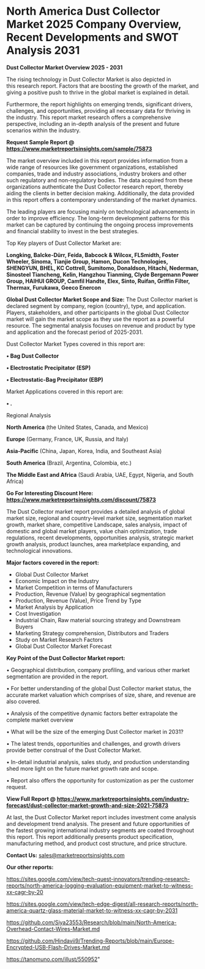 # North America Dust Collector Market 2025 Company Overview, Recent Developments and SWOT Analysis 2031

<Strong> Dust Collector Market Overview 2025 - 2031</strong>

The rising technology in Dust Collector Market is also depicted in this research report. Factors that are boosting the growth of the market, and giving a positive push to thrive in the global market is explained in detail.

Furthermore, the report highlights on emerging trends, significant drivers, challenges, and opportunities, providing all necessary data for thriving in the industry. This report market research offers a comprehensive perspective, including an in-depth analysis of the present and future scenarios within the industry.

<strong>Request Sample Report @ <a href=https://www.marketreportsinsights.com/sample/75873>https://www.marketreportsinsights.com/sample/75873</a></strong>

The market overview included in this report provides information from a wide range of resources like government organizations, established companies, trade and industry associations, industry brokers and other such regulatory and non-regulatory bodies. The data acquired from these organizations authenticate the Dust Collector research report, thereby aiding the clients in better decision making. Additionally, the data provided in this report offers a contemporary understanding of the market dynamics.

The leading players are focusing mainly on technological advancements in order to improve efficiency. The long-term development patterns for this market can be captured by continuing the ongoing process improvements and financial stability to invest in the best strategies.

Top Key players of Dust Collector Market are:

<strong>Longking, Balcke-Dürr, Feida, Babcock & Wilcox, FLSmidth, Foster Wheeler, Sinoma, Tianjie Group, Hamon, Ducon Technologies, SHENGYUN, BHEL, KC Cottrell, Sumitomo, Donaldson, Hitachi, Nederman, Sinosteel Tiancheng, Kelin, Hangzhou Tianming, Clyde Bergemann Power Group, HAIHUI GROUP, Camfil Handte, Elex, Sinto, Ruifan, Griffin Filter, Thermax, Furukawa, Geeco Enercon</strong>

<strong><b>Global Dust Collector Market Scope and Size:</b></strong>
The Dust Collector market is declared segment by company, region (country), type, and application. Players, stakeholders, and other participants in the global Dust Collector market will gain the market scope as they use the report as a powerful resource. The segmental analysis focuses on revenue and product by type and application and the forecast period of 2025-2031.

Dust Collector Market Types covered in this report are:

<strong>• Bag Dust Collector

• Electrostatic Precipitator (ESP)

• Electrostatic-Bag Precipitator (EBP)</strong>

Market Applications covered in this report are:

<strong>• .</strong> 

Regional Analysis

<strong>North America</strong> (the United States, Canada, and Mexico)

<strong>Europe</strong> (Germany, France, UK, Russia, and Italy)

<strong>Asia-Pacific</strong> (China, Japan, Korea, India, and Southeast Asia)

<strong>South America</strong> (Brazil, Argentina, Colombia, etc.)

<strong>The Middle East and Africa</strong> (Saudi Arabia, UAE, Egypt, Nigeria, and South Africa)

<strong>Go For Interesting Discount Here: <a href=https://www.marketreportsinsights.com/discount/75873>https://www.marketreportsinsights.com/discount/75873</a></strong>

The Dust Collector market report provides a detailed analysis of global market size, regional and country-level market size, segmentation market growth, market share, competitive Landscape, sales analysis, impact of domestic and global market players, value chain optimization, trade regulations, recent developments, opportunities analysis, strategic market growth analysis, product launches, area marketplace expanding, and technological innovations.

<strong><b>Major factors covered in the report:</b></strong>
<ul>
  <li>Global Dust Collector Market </li>
  <li>Economic Impact on the Industry</li>
  <li>Market Competition in terms of Manufacturers</li>
  <li>Production, Revenue (Value) by geographical segmentation</li>
  <li>Production, Revenue (Value), Price Trend by Type</li>
  <li>Market Analysis by Application</li>
  <li>Cost Investigation</li>
  <li>Industrial Chain, Raw material sourcing strategy and Downstream Buyers</li>
  <li>Marketing Strategy comprehension, Distributors and Traders</li>
  <li>Study on Market Research Factors</li>
  <li>Global Dust Collector Market Forecast</li>
</ul>

<strong><b>Key Point of the Dust Collector Market report:</b></strong>

• Geographical distribution, company profiling, and various other market segmentation are provided in the report.

• For better understanding of the global Dust Collector market status, the accurate market valuation which comprises of size, share, and revenue are also covered.

• Analysis of the competitive dynamic factors better extrapolate the complete market overview

• What will be the size of the emerging Dust Collector market in 2031?

• The latest trends, opportunities and challenges, and growth drivers provide better construal of the Dust Collector Market.

• In-detail industrial analysis, sales study, and production understanding shed more light on the future market growth rate and scope.

• Report also offers the opportunity for customization as per the customer request.

<strong><b>View Full Report @ <a href=https://www.marketreportsinsights.com/industry-forecast/dust-collector-market-growth-and-size-2021-75873>https://www.marketreportsinsights.com/industry-forecast/dust-collector-market-growth-and-size-2021-75873</a></b></strong>


At last, the Dust Collector Market report includes investment come analysis and development trend analysis. The present and future opportunities of the fastest growing international industry segments are coated throughout this report. This report additionally presents product specification, manufacturing method, and product cost structure, and price structure.

<strong>Contact Us:</strong>
sales@marketreportsinsights.com

<strong>Our other reports:</strong>

<a href=https://sites.google.com/view/tech-quest-innovators/trending-research-reports/north-america-logging-evaluation-equipment-market-to-witness-xx-cagr-by-20>https://sites.google.com/view/tech-quest-innovators/trending-research-reports/north-america-logging-evaluation-equipment-market-to-witness-xx-cagr-by-20</a>

<a href=https://sites.google.com/view/tech-edge-digest/all-research-reports/north-america-quartz-glass-material-market-to-witness-xx-cagr-by-2031>https://sites.google.com/view/tech-edge-digest/all-research-reports/north-america-quartz-glass-material-market-to-witness-xx-cagr-by-2031</a>

<a href=https://github.com/Siya23553/Research/blob/main/North-America-Overhead-Contact-Wires-Market.md>https://github.com/Siya23553/Research/blob/main/North-America-Overhead-Contact-Wires-Market.md</a>

<a href=https://github.com/Hindavii9/Trending-Reports/blob/main/Europe-Encrypted-USB-Flash-Drives-Market.md>https://github.com/Hindavii9/Trending-Reports/blob/main/Europe-Encrypted-USB-Flash-Drives-Market.md</a>

<a href=https://tanomuno.com/illust/550952>https://tanomuno.com/illust/550952</a>"
